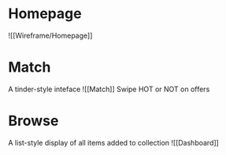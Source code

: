 # Homepage
![[Wireframe/Homepage]]
# Match
A tinder-style inteface
![[Match]]
Swipe HOT or NOT on offers

# Browse
A list-style display of all items added to collection
![[Dashboard]]